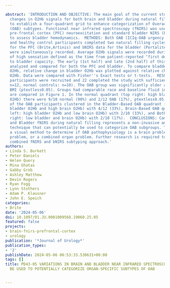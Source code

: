 ---
abstract: 'INTRODUCTION AND OBJECTIVE: The main goal of the current study was to assess
  changes in O2Hb signals for both brain and bladder during natural filling in efforts
  to establish a four-quadrant grid to enhance categorization of Overactive Bladder
  (OAB) subtypes. Functional near infrared spectroscopy (fNIRS) was used to assess
  pre-frontal cortex (PFC) neuroexcitation and standard bladder NIRS (bNIRS) was used
  to assess bladder hemodynamics.  METHODS: Both OAB (ICIq-OAB urgency question ≥2)
  and healthy control participants completed two natural filling cycles. fNIRS data
  for the PFC (Brite,Artinis) and bNIRS data for the bladder (Portalite, Artinis)
  were simultaneously recorded. Average O2Hb signals were recorded during a period
  of high sensation defined as the time from patient-reported ‘first desire to void’
  to bladder capacity. The early (1st half) and late (2nd half) of this period were
  analyzed and compared for both the PFC and bladder. To compare bladder and brain
  O2Hb, relative change in bladder O2Hb was plotted against relative change in bladder
  O2Hb. Data were compared with Fisher''s Exact tests or t-tests.  RESULTS: Twenty-seven
  participants were recruited and 22 completed the study with sufficient data (OAB:
  n=12, normal controls: n=10). The OAB group was significantly older and with higher
  BMI (ptextless0.05). Groups had comparable race and baseline fluid intake. Groups
  are compared in Figure 1. In the normal quadrant (top right: high bladder and brain
  O2Hb) there were 9/10 normal (90%) and 2/12 OAB (17%), ptextless0.05. The remainder
  of the OAB participants clustered in the Bladder-Based OAB quadrant (top left: low
  bladder O2Hb and high brain O2Hb) with 4/12 (33%), Brain-Based OAB quadrant (bottom
  left: high bladder O2Hb and low brain O2Hb) with 2/10 (33%), and Both quadrant (bottom
  right: low bladder and brain O2Hb) with 2/10 (17%).  CONCLUSIONS: Combined Brain
  and Bladder fNIRS during natural filling represents a non-invasive and more objective
  technique that can potentially be used to categorize OAB subgroups. The grid enables
  a visual method to determine if OAB pathophysiology is a brain problem, a bladder
  problem, or a combined organ problem. Further research is required to validate this
  combined fNIRS and bNIRS subtyping approach.'
authors:
- Linda S. Burkett
- Peter Daniels
- Helen Query
- Mina Ghatas
- Gabby Grob
- Ashley Matthew
- Devin Rogers
- Ryan Fogg
- Lynn Stothers
- Adam P. Klausner
- John E. Speich
categories:
- Brite
date: '2024-05-06'
doi: 10.1097/01.JU.0001009568.19060.25.05
featured: false
projects:
- brain-fnirs-prefrontal-cortex
- urology
publication: '*Journal of Urology*'
publication_types:
- '2'
publishDate: 2024-05-06 06:53:33.530631+00:00
tags: []
title: PD43-05 VARIATIONS IN BRAIN AND BLADDER NEAR INFRARED SPECTROSCOPY (NIRS) CAN
  BE USED TO POTENTIALLY CATEGORIZE ORGAN-SPECIFIC SUBTYPES OF OAB

---

